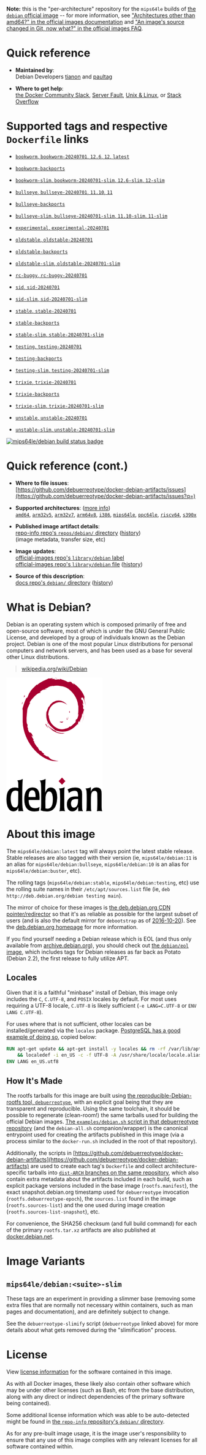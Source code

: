 <!--

********************************************************************************

WARNING:

    DO NOT EDIT "debian/README.md"

    IT IS AUTO-GENERATED

    (from the other files in "debian/" combined with a set of templates)

********************************************************************************

-->

**Note:** this is the "per-architecture" repository for the `mips64le` builds of [the `debian` official image](https://hub.docker.com/_/debian) -- for more information, see ["Architectures other than amd64?" in the official images documentation](https://github.com/docker-library/official-images#architectures-other-than-amd64) and ["An image's source changed in Git, now what?" in the official images FAQ](https://github.com/docker-library/faq#an-images-source-changed-in-git-now-what).

# Quick reference

-	**Maintained by**:  
	Debian Developers [tianon](https://qa.debian.org/developer.php?login=tianon) and [paultag](https://qa.debian.org/developer.php?login=paultag)

-	**Where to get help**:  
	[the Docker Community Slack](https://dockr.ly/comm-slack), [Server Fault](https://serverfault.com/help/on-topic), [Unix & Linux](https://unix.stackexchange.com/help/on-topic), or [Stack Overflow](https://stackoverflow.com/help/on-topic)

# Supported tags and respective `Dockerfile` links

-	[`bookworm`, `bookworm-20240701`, `12.6`, `12`, `latest`](https://github.com/debuerreotype/docker-debian-artifacts/blob/f948b7bea7b4e130e51cbf56e79bb08dbf867e2d/bookworm/Dockerfile)

-	[`bookworm-backports`](https://github.com/debuerreotype/docker-debian-artifacts/blob/f948b7bea7b4e130e51cbf56e79bb08dbf867e2d/bookworm/backports/Dockerfile)

-	[`bookworm-slim`, `bookworm-20240701-slim`, `12.6-slim`, `12-slim`](https://github.com/debuerreotype/docker-debian-artifacts/blob/f948b7bea7b4e130e51cbf56e79bb08dbf867e2d/bookworm/slim/Dockerfile)

-	[`bullseye`, `bullseye-20240701`, `11.10`, `11`](https://github.com/debuerreotype/docker-debian-artifacts/blob/f948b7bea7b4e130e51cbf56e79bb08dbf867e2d/bullseye/Dockerfile)

-	[`bullseye-backports`](https://github.com/debuerreotype/docker-debian-artifacts/blob/f948b7bea7b4e130e51cbf56e79bb08dbf867e2d/bullseye/backports/Dockerfile)

-	[`bullseye-slim`, `bullseye-20240701-slim`, `11.10-slim`, `11-slim`](https://github.com/debuerreotype/docker-debian-artifacts/blob/f948b7bea7b4e130e51cbf56e79bb08dbf867e2d/bullseye/slim/Dockerfile)

-	[`experimental`, `experimental-20240701`](https://github.com/debuerreotype/docker-debian-artifacts/blob/f948b7bea7b4e130e51cbf56e79bb08dbf867e2d/experimental/Dockerfile)

-	[`oldstable`, `oldstable-20240701`](https://github.com/debuerreotype/docker-debian-artifacts/blob/f948b7bea7b4e130e51cbf56e79bb08dbf867e2d/oldstable/Dockerfile)

-	[`oldstable-backports`](https://github.com/debuerreotype/docker-debian-artifacts/blob/f948b7bea7b4e130e51cbf56e79bb08dbf867e2d/oldstable/backports/Dockerfile)

-	[`oldstable-slim`, `oldstable-20240701-slim`](https://github.com/debuerreotype/docker-debian-artifacts/blob/f948b7bea7b4e130e51cbf56e79bb08dbf867e2d/oldstable/slim/Dockerfile)

-	[`rc-buggy`, `rc-buggy-20240701`](https://github.com/debuerreotype/docker-debian-artifacts/blob/f948b7bea7b4e130e51cbf56e79bb08dbf867e2d/rc-buggy/Dockerfile)

-	[`sid`, `sid-20240701`](https://github.com/debuerreotype/docker-debian-artifacts/blob/f948b7bea7b4e130e51cbf56e79bb08dbf867e2d/sid/Dockerfile)

-	[`sid-slim`, `sid-20240701-slim`](https://github.com/debuerreotype/docker-debian-artifacts/blob/f948b7bea7b4e130e51cbf56e79bb08dbf867e2d/sid/slim/Dockerfile)

-	[`stable`, `stable-20240701`](https://github.com/debuerreotype/docker-debian-artifacts/blob/f948b7bea7b4e130e51cbf56e79bb08dbf867e2d/stable/Dockerfile)

-	[`stable-backports`](https://github.com/debuerreotype/docker-debian-artifacts/blob/f948b7bea7b4e130e51cbf56e79bb08dbf867e2d/stable/backports/Dockerfile)

-	[`stable-slim`, `stable-20240701-slim`](https://github.com/debuerreotype/docker-debian-artifacts/blob/f948b7bea7b4e130e51cbf56e79bb08dbf867e2d/stable/slim/Dockerfile)

-	[`testing`, `testing-20240701`](https://github.com/debuerreotype/docker-debian-artifacts/blob/f948b7bea7b4e130e51cbf56e79bb08dbf867e2d/testing/Dockerfile)

-	[`testing-backports`](https://github.com/debuerreotype/docker-debian-artifacts/blob/f948b7bea7b4e130e51cbf56e79bb08dbf867e2d/testing/backports/Dockerfile)

-	[`testing-slim`, `testing-20240701-slim`](https://github.com/debuerreotype/docker-debian-artifacts/blob/f948b7bea7b4e130e51cbf56e79bb08dbf867e2d/testing/slim/Dockerfile)

-	[`trixie`, `trixie-20240701`](https://github.com/debuerreotype/docker-debian-artifacts/blob/f948b7bea7b4e130e51cbf56e79bb08dbf867e2d/trixie/Dockerfile)

-	[`trixie-backports`](https://github.com/debuerreotype/docker-debian-artifacts/blob/f948b7bea7b4e130e51cbf56e79bb08dbf867e2d/trixie/backports/Dockerfile)

-	[`trixie-slim`, `trixie-20240701-slim`](https://github.com/debuerreotype/docker-debian-artifacts/blob/f948b7bea7b4e130e51cbf56e79bb08dbf867e2d/trixie/slim/Dockerfile)

-	[`unstable`, `unstable-20240701`](https://github.com/debuerreotype/docker-debian-artifacts/blob/f948b7bea7b4e130e51cbf56e79bb08dbf867e2d/unstable/Dockerfile)

-	[`unstable-slim`, `unstable-20240701-slim`](https://github.com/debuerreotype/docker-debian-artifacts/blob/f948b7bea7b4e130e51cbf56e79bb08dbf867e2d/unstable/slim/Dockerfile)

[![mips64le/debian build status badge](https://img.shields.io/jenkins/s/https/doi-janky.infosiftr.net/job/multiarch/job/mips64le/job/debian.svg?label=mips64le/debian%20%20build%20job)](https://doi-janky.infosiftr.net/job/multiarch/job/mips64le/job/debian/)

# Quick reference (cont.)

-	**Where to file issues**:  
	[https://github.com/debuerreotype/docker-debian-artifacts/issues](https://github.com/debuerreotype/docker-debian-artifacts/issues?q=)

-	**Supported architectures**: ([more info](https://github.com/docker-library/official-images#architectures-other-than-amd64))  
	[`amd64`](https://hub.docker.com/r/amd64/debian/), [`arm32v5`](https://hub.docker.com/r/arm32v5/debian/), [`arm32v7`](https://hub.docker.com/r/arm32v7/debian/), [`arm64v8`](https://hub.docker.com/r/arm64v8/debian/), [`i386`](https://hub.docker.com/r/i386/debian/), [`mips64le`](https://hub.docker.com/r/mips64le/debian/), [`ppc64le`](https://hub.docker.com/r/ppc64le/debian/), [`riscv64`](https://hub.docker.com/r/riscv64/debian/), [`s390x`](https://hub.docker.com/r/s390x/debian/)

-	**Published image artifact details**:  
	[repo-info repo's `repos/debian/` directory](https://github.com/docker-library/repo-info/blob/master/repos/debian) ([history](https://github.com/docker-library/repo-info/commits/master/repos/debian))  
	(image metadata, transfer size, etc)

-	**Image updates**:  
	[official-images repo's `library/debian` label](https://github.com/docker-library/official-images/issues?q=label%3Alibrary%2Fdebian)  
	[official-images repo's `library/debian` file](https://github.com/docker-library/official-images/blob/master/library/debian) ([history](https://github.com/docker-library/official-images/commits/master/library/debian))

-	**Source of this description**:  
	[docs repo's `debian/` directory](https://github.com/docker-library/docs/tree/master/debian) ([history](https://github.com/docker-library/docs/commits/master/debian))

# What is Debian?

Debian is an operating system which is composed primarily of free and open-source software, most of which is under the GNU General Public License, and developed by a group of individuals known as the Debian project. Debian is one of the most popular Linux distributions for personal computers and network servers, and has been used as a base for several other Linux distributions.

> [wikipedia.org/wiki/Debian](https://en.wikipedia.org/wiki/Debian)

![logo](https://raw.githubusercontent.com/docker-library/docs/b449be7df57e9ed9086bb5821bfb5d6cdc5d67a4/debian/logo.png)

# About this image

The `mips64le/debian:latest` tag will always point the latest stable release. Stable releases are also tagged with their version (ie, `mips64le/debian:11` is an alias for `mips64le/debian:bullseye`, `mips64le/debian:10` is an alias for `mips64le/debian:buster`, etc).

The rolling tags (`mips64le/debian:stable`, `mips64le/debian:testing`, etc) use the rolling suite names in their `/etc/apt/sources.list` file (ie, `deb http://deb.debian.org/debian testing main`).

The mirror of choice for these images is [the deb.debian.org CDN pointer/redirector](https://deb.debian.org) so that it's as reliable as possible for the largest subset of users (and is also the default mirror for `debootstrap` as of [2016-10-20](https://anonscm.debian.org/cgit/d-i/debootstrap.git/commit/?id=9e8bc60ad1ccf3a25ce7890526b70059f3e770de)). See the [deb.debian.org homepage](https://deb.debian.org) for more information.

If you find yourself needing a Debian release which is EOL (and thus only available from [archive.debian.org](http://archive.debian.org)), you should check out [the `debian/eol` image](https://hub.docker.com/r/debian/eol/), which includes tags for Debian releases as far back as Potato (Debian 2.2), the first release to fully utilize APT.

## Locales

Given that it is a faithful "minbase" install of Debian, this image only includes the `C`, `C.UTF-8`, and `POSIX` locales by default. For most uses requiring a UTF-8 locale, `C.UTF-8` is likely sufficient (`-e LANG=C.UTF-8` or `ENV LANG C.UTF-8`).

For uses where that is not sufficient, other locales can be installed/generated via the `locales` package. [PostgreSQL has a good example of doing so](https://github.com/docker-library/postgres/blob/69bc540ecfffecce72d49fa7e4a46680350037f9/9.6/Dockerfile#L21-L24), copied below:

```dockerfile
RUN apt-get update && apt-get install -y locales && rm -rf /var/lib/apt/lists/* \
	&& localedef -i en_US -c -f UTF-8 -A /usr/share/locale/locale.alias en_US.UTF-8
ENV LANG en_US.utf8
```

## How It's Made

The rootfs tarballs for this image are built using [the reproducible-Debian-rootfs tool, `debuerreotype`](https://github.com/debuerreotype/debuerreotype), with an explicit goal being that they are transparent and reproducible. Using the same toolchain, it should be possible to regenerate (clean-room!) the same tarballs used for building the official Debian images. [The `examples/debian.sh` script in that debuerreotype repository](https://github.com/debuerreotype/debuerreotype/blob/master/examples/debian.sh) (and the `debian-all.sh` companion/wrapper) is the canonical entrypoint used for creating the artifacts published in this image (via a process similar to the `docker-run.sh` included in the root of that repository).

Additionally, the scripts in [https://github.com/debuerreotype/docker-debian-artifacts](https://github.com/debuerreotype/docker-debian-artifacts) are used to create each tag's `Dockerfile` and collect architecture-specific tarballs into [`dist-ARCH` branches on the same repository](https://github.com/debuerreotype/docker-debian-artifacts/branches), which also contain extra metadata about the artifacts included in each build, such as explicit package versions included in the base image (`rootfs.manifest`), the exact snapshot.debian.org timestamp used for `debuerreotype` invocation (`rootfs.debuerreotype-epoch`), the `sources.list` found in the image (`rootfs.sources-list`) and the one used during image creation (`rootfs.sources-list-snapshot`), etc.

For convenience, the SHA256 checksum (and full build command) for each of the primary `rootfs.tar.xz` artifacts are also published at [docker.debian.net](https://docker.debian.net/).

# Image Variants

## `mips64le/debian:<suite>-slim`

These tags are an experiment in providing a slimmer base (removing some extra files that are normally not necessary within containers, such as man pages and documentation), and are definitely subject to change.

See the `debuerreotype-slimify` script (`debuerreotype` linked above) for more details about what gets removed during the "slimification" process.

# License

View [license information](https://www.debian.org/social_contract#guidelines) for the software contained in this image.

As with all Docker images, these likely also contain other software which may be under other licenses (such as Bash, etc from the base distribution, along with any direct or indirect dependencies of the primary software being contained).

Some additional license information which was able to be auto-detected might be found in [the `repo-info` repository's `debian/` directory](https://github.com/docker-library/repo-info/tree/master/repos/debian).

As for any pre-built image usage, it is the image user's responsibility to ensure that any use of this image complies with any relevant licenses for all software contained within.
